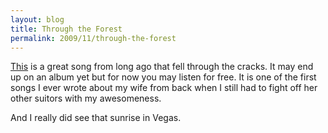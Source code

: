 ```yaml
---
layout: blog
title: Through the Forest
permalink: 2009/11/through-the-forest
---
```


<p><a href="http://www.kristeraxel.com/media/2010-0910-ttf.mp3">This</a> is a great song from long ago that fell through the cracks. It may end up on an album yet but for now you may listen for free. It is one of the first songs I ever wrote about my wife from back when I still had to fight off her other suitors with my awesomeness.</p>
<p>And I really did see that sunrise in Vegas.</p>
